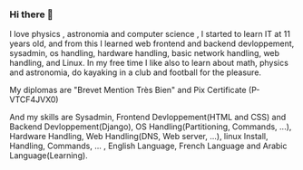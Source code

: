 ### Hi there 👋

I love physics , astronomia and computer science , I started to learn IT at 11 years old, and from this I learned web frontend and backend devloppement, sysadmin, os handling, hardware handling, basic network handling, web handling, and Linux. In my free time I like also to learn about math, physics and astronomia, do kayaking in a club and football for the pleasure.

My diplomas are "Brevet Mention Très Bien" and Pix Certificate (P-VTCF4JVX0)

And my skills are Sysadmin, Frontend Devloppement(HTML and CSS) and Backend Devloppement(Django), OS Handling(Partitioning, Commands, ...), Hardware Handling, Web Handling(DNS, Web server, ...), linux Install, Handling, Commands, ... , English Language, French Language and Arabic Language(Learning).
